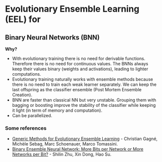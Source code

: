# Evolutionary Ensemble Learning (EEL) for
## Binary Neural Networks (BNN)


**Why?**

* With evolutionary training there is no need for derivable functions. Therefore there is no need for continuous values. The BNNs always keep their values binary (weights and activations), leading to lighter computations.
* Evolutionary training naturally works with ensemble methods because there is no need to train each weak learner separately. We can keep the last offspring as the classifier ensemble (Post Mortem Ensemble Creation).
* BNN are faster than classical NN but very unstable. Grouping them with bagging or boosting improve the stability of the classifier while keeping it light (in term of memory and computation).
* Can be parallelized.


### Some references

* [Generic Methods for Evolutionary Ensemble Learning](https://pdfs.semanticscholar.org/4160/3b18538cab6f198d896f5ea6a8f37a091d88.pdf) - Christian Gagné, Michèle Sebag, Marc Schoenauer, Marco Tomassini.
* [Binary Ensemble Neural Network: More Bits per Network or More Networks per Bit?](https://arxiv.org/pdf/1806.07550.pdf) - Shilin Zhu, Xin Dong, Hao Su.

